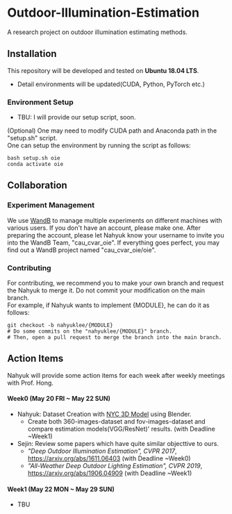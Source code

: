 # Outdoor-Illumination-Estimation

A research project on outdoor illumination estimating methods.

## Installation
This repository will be developed and tested on **Ubuntu 18.04 LTS**.
- Detail environments will be updated(CUDA, Python, PyTorch etc.)

### Environment Setup
- TBU: I will provide our setup script, soon.

(Optional) One may need to modify CUDA path and Anaconda path in the "setup.sh" script. \
One can setup the environment by running the script as follows:
```
bash setup.sh oie
conda activate oie
```

## Collaboration
### Experiment Management
We use [WandB](https://wandb.ai/site) to manage multiple experiments on different machines with various users.
If you don't have an account, please make one.
After preparing the account, please let Nahyuk know your username to invite you into the WandB Team, "cau_cvar_oie".
If everything goes perfect, you may find out a WandB project named "cau_cvar_oie/oie".
### Contributing
For contributing, we recommend you to make your own branch and request the Nahyuk to merge it.
Do not commit your modification on the main branch. \
For example, if Nahyuk wants to implement {MODULE}, he can do it as follows:
```
git checkout -b nahyuklee/{MODULE}
# Do some commits on the "nahyuklee/{MODULE}" branch.
# Then, open a pull request to merge the branch into the main branch.
```

## Action Items
Nahyuk will provide some action items for each week after weekly meetings with Prof. Hong.
#### Week0 (May 20 FRI ~ May 22 SUN)
- Nahyuk: Dataset Creation with [NYC 3D Model](https://www1.nyc.gov/site/planning/data-maps/open-data/dwn-nyc-3d-model-download.page) using Blender.
  - Create both 360-images-dataset and fov-images-dataset and compare estimation models(VGG/ResNet)' results. (with Deadline ~Week1)
- Sejin: Review some papers which have quite similar objecttive to ours.
  - _"Deep Outdoor Illumination Estimation", CVPR 2017_, https://arxiv.org/abs/1611.06403 (with Deadline ~Week0)
  - _"All-Weather Deep Outdoor Lighting Estimation", CVPR 2019_, https://arxiv.org/abs/1906.04909 (with Deadline ~Week1)
#### Week1 (May 22 MON ~ May 29 SUN)
- TBU
